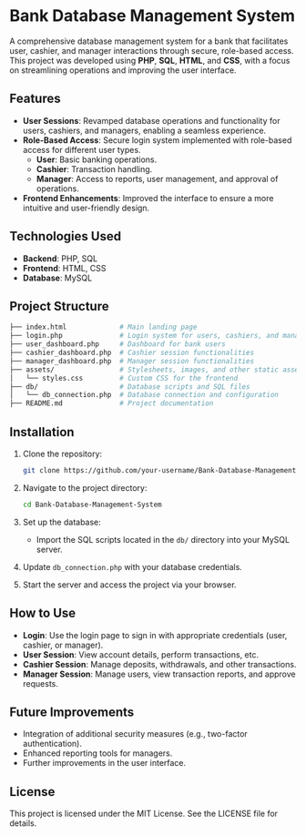 # Bank Database Management System

A comprehensive database management system for a bank that facilitates user, cashier, and manager interactions through secure, role-based access. This project was developed using **PHP**, **SQL**, **HTML**, and **CSS**, with a focus on streamlining operations and improving the user interface.

## Features

- **User Sessions**: Revamped database operations and functionality for users, cashiers, and managers, enabling a seamless experience.
- **Role-Based Access**: Secure login system implemented with role-based access for different user types.
  - **User**: Basic banking operations.
  - **Cashier**: Transaction handling.
  - **Manager**: Access to reports, user management, and approval of operations.
- **Frontend Enhancements**: Improved the interface to ensure a more intuitive and user-friendly design.
  
## Technologies Used

- **Backend**: PHP, SQL
- **Frontend**: HTML, CSS
- **Database**: MySQL

## Project Structure

```bash
├── index.html             # Main landing page
├── login.php              # Login system for users, cashiers, and managers
├── user_dashboard.php     # Dashboard for bank users
├── cashier_dashboard.php  # Cashier session functionalities
├── manager_dashboard.php  # Manager session functionalities
├── assets/                # Stylesheets, images, and other static assets
│   └── styles.css         # Custom CSS for the frontend
├── db/                    # Database scripts and SQL files
│   └── db_connection.php  # Database connection and configuration
├── README.md              # Project documentation
```

## Installation

1. Clone the repository:

   ```bash
   git clone https://github.com/your-username/Bank-Database-Management-System.git
   ```

2. Navigate to the project directory:

   ```bash
   cd Bank-Database-Management-System
   ```

3. Set up the database:
   - Import the SQL scripts located in the `db/` directory into your MySQL server.

4. Update `db_connection.php` with your database credentials.

5. Start the server and access the project via your browser.

## How to Use

- **Login**: Use the login page to sign in with appropriate credentials (user, cashier, or manager).
- **User Session**: View account details, perform transactions, etc.
- **Cashier Session**: Manage deposits, withdrawals, and other transactions.
- **Manager Session**: Manage users, view transaction reports, and approve requests.

## Future Improvements

- Integration of additional security measures (e.g., two-factor authentication).
- Enhanced reporting tools for managers.
- Further improvements in the user interface.

## License

This project is licensed under the MIT License. See the LICENSE file for details.
